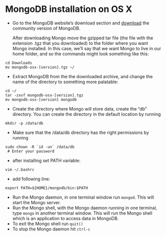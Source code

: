 # MongoDB installation on OS X
  * Go to the MongoDB website’s download section and [download](https://www.mongodb.com/download-center#community) the community version of MongoDB.
  
    After downloading Mongo move the gzipped tar file (the file with the extension .tgz that you downloaded) to the folder where you want Mongo installed. In this case, we’ll say that we want Mongo to live in our home folder, and so the commands might look something like this:
   ```
   cd Downloads
   mv mongodb-osx-[version].tgz ~/
  ```
  * Extract MongoDB from the the downloaded archive, and change the name of the directory to something more palatable:
  
  ```
  cd ~/
  tar -zxvf mongodb-osx-[version].tgz
  mv mongodb-osx-[version] mongodb
  ```
  * Create the directory where Mongo will store data, create the “db” directory. You can create the directory in the default location by running
  
  ```
  mkdir -p /data/db
  ```
  
  * Make sure that the /data/db directory has the right permissions by running
    
  ```
  sudo chown -R `id -un` /data/db
   # Enter your password
   ```
   
  * after installing set PATH variable:
    
  ```
  vim ~/.bashrc
  ```
    
  * add following line:
    
  ```
  export PATH=${HOME}/mongodb/bin:$PATH
  ```
  
  * Run the Mongo daemon, in one terminal window run `mongod`. This will start the Mongo server.
  * Run the Mongo shell, with the Mongo daemon running in one terminal, type `mongo` in another terminal window. This will run the Mongo shell which is an application to access data in MongoDB.
  * To exit the Mongo shell run `quit()`
  * To stop the Mongo daemon hit `ctrl-c`
